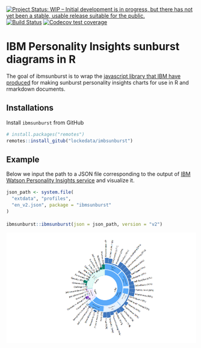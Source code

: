 
[![Project Status: WIP – Initial development is in progress, but there
has not yet been a stable, usable release suitable for the
public.](https://www.repostatus.org/badges/latest/wip.svg)](https://www.repostatus.org/#wip)
[![Build
Status](https://travis-ci.org/lockedata/ibmsunburst.svg?branch=master)](https://travis-ci.org/lockedata/ibmsunburst)
[![Codecov test
coverage](https://codecov.io/gh/lockedata/ibmsunburst/branch/master/graph/badge.svg)](https://codecov.io/gh/lockedata/ibmsunburst?branch=master)

# IBM Personality Insights sunburst diagrams in R

The goal of ibmsunburst is to wrap the [javascript library that IBM have
produced](https://github.com/personality-insights/sunburst-chart/) for
making sunburst personality insights charts for use in R and rmarkdown
documents.

## Installations

Install `ibmsunburst` from GitHub

``` r
# install.packages("remotes")
remotes::install_gitub("lockedata/imbsunburst")
```

## Example

Below we input the path to a JSON file corresponding to the output of
[IBM Watson Personality Insights
service](https://www.ibm.com/watson/services/personality-insights/) and
visualize it.

``` r
json_path <- system.file(
  "extdata", "profiles",
  "en_v2.json", package = "ibmsunburst"
)

ibmsunburst::ibmsunburst(json = json_path, version = "v2")
```

![](README_files/figure-gfm/sunburst-1.png)<!-- -->
